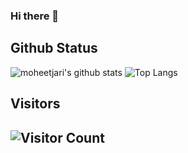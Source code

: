 ### Hi there 👋

## Github Status
![moheetjari's github stats](https://github-readme-stats.vercel.app/api?username=moheetjari&show_icons=true&theme=tokyonight)   ![Top Langs](https://github-readme-stats.vercel.app/api/top-langs/?username=moheetjari&layout=compact&theme=tokyonight)

## Visitors
## ![Visitor Count](https://profile-counter.glitch.me/{moheetjari}/count.svg)
